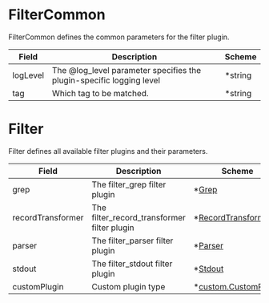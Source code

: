 # FilterCommon

FilterCommon defines the common parameters for the filter plugin.


| Field | Description | Scheme |
| ----- | ----------- | ------ |
| logLevel | The @log_level parameter specifies the plugin-specific logging level | *string |
| tag | Which tag to be matched. | *string |
# Filter

Filter defines all available filter plugins and their parameters.


| Field | Description | Scheme |
| ----- | ----------- | ------ |
| grep | The filter_grep filter plugin | *[Grep](#grep) |
| recordTransformer | The filter_record_transformer filter plugin | *[RecordTransformer](#recordtransformer) |
| parser | The filter_parser filter plugin | *[Parser](#parser) |
| stdout | The filter_stdout filter plugin | *[Stdout](#stdout) |
| customPlugin | Custom plugin type | *[custom.CustomPlugin](plugins/fluentd/custom/custom_plugin.md) |
